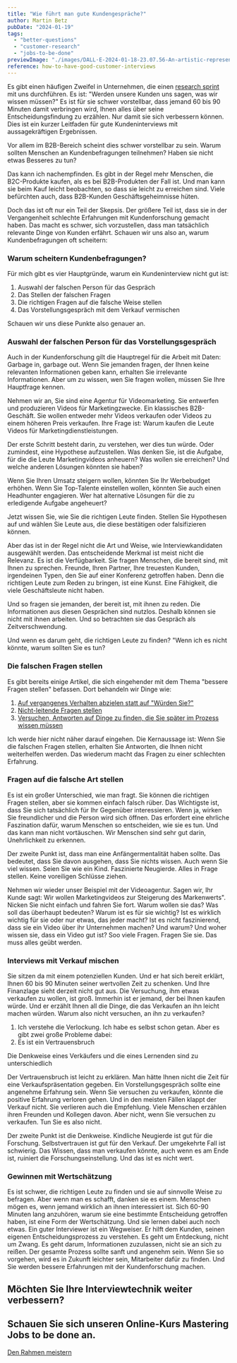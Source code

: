 ```yaml
---
title: "Wie führt man gute Kundengespräche?"
author: Martin Betz
pubDate: "2024-01-19"
tags:
  - "better-questions"
  - "customer-research"
  - "jobs-to-be-done"
previewImage: "./images/DALL·E-2024-01-18-23.07.56-An-artistic-representation-of-a-customer-research-interview-situation-illustrated-in-a-watercolor-style-with-a-slightly-geometric-approach.-The-scene.png"
reference: how-to-have-good-customer-interviews
---
```


Es gibt einen häufigen Zweifel in Unternehmen, die einen [research sprint](/services/jobs-to-be-done-agency/) mit uns durchführen. Es ist: "Werden unsere Kunden uns sagen, was wir wissen müssen?" Es ist für sie schwer vorstellbar, dass jemand 60 bis 90 Minuten damit verbringen wird, Ihnen alles über seine Entscheidungsfindung zu erzählen. Nur damit sie sich verbessern können. Dies ist ein kurzer Leitfaden für gute Kundeninterviews mit aussagekräftigen Ergebnissen.

Vor allem im B2B-Bereich scheint dies schwer vorstellbar zu sein. Warum sollten Menschen an Kundenbefragungen teilnehmen? Haben sie nicht etwas Besseres zu tun?

Das kann ich nachempfinden. Es gibt in der Regel mehr Menschen, die B2C-Produkte kaufen, als es bei B2B-Produkten der Fall ist. Und man kann sie beim Kauf leicht beobachten, so dass sie leicht zu erreichen sind. Viele befürchten auch, dass B2B-Kunden Geschäftsgeheimnisse hüten.

Doch das ist oft nur ein Teil der Skepsis. Der größere Teil ist, dass sie in der Vergangenheit schlechte Erfahrungen mit Kundenforschung gemacht haben. Das macht es schwer, sich vorzustellen, dass man tatsächlich relevante Dinge von Kunden erfährt. Schauen wir uns also an, warum Kundenbefragungen oft scheitern:

### Warum scheitern Kundenbefragungen?

Für mich gibt es vier Hauptgründe, warum ein Kundeninterview nicht gut ist:

1. Auswahl der falschen Person für das Gespräch
2. Das Stellen der falschen Fragen
3. Die richtigen Fragen auf die falsche Weise stellen
4. Das Vorstellungsgespräch mit dem Verkauf vermischen

Schauen wir uns diese Punkte also genauer an.

### Auswahl der falschen Person für das Vorstellungsgespräch

Auch in der Kundenforschung gilt die Hauptregel für die Arbeit mit Daten: Garbage in, garbage out. Wenn Sie jemanden fragen, der Ihnen keine relevanten Informationen geben kann, erhalten Sie irrelevante Informationen. Aber um zu wissen, wen Sie fragen wollen, müssen Sie Ihre Hauptfrage kennen.

Nehmen wir an, Sie sind eine Agentur für Videomarketing. Sie entwerfen und produzieren Videos für Marketingzwecke. Ein klassisches B2B-Geschäft. Sie wollen entweder mehr Videos verkaufen oder Videos zu einem höheren Preis verkaufen. Ihre Frage ist: Warum kaufen die Leute Videos für Marketingdienstleistungen.

Der erste Schritt besteht darin, zu verstehen, wer dies tun würde. Oder zumindest, eine Hypothese aufzustellen. Was denken Sie, ist die Aufgabe, für die die Leute Marketingvideos anheuern? Was wollen sie erreichen? Und welche anderen Lösungen könnten sie haben?

Wenn Sie Ihren Umsatz steigern wollen, könnten Sie Ihr Werbebudget erhöhen. Wenn Sie Top-Talente einstellen wollen, könnten Sie auch einen Headhunter engagieren. Wer hat alternative Lösungen für die zu erledigende Aufgabe angeheuert?

Jetzt wissen Sie, wie Sie die richtigen Leute finden. Stellen Sie Hypothesen auf und wählen Sie Leute aus, die diese bestätigen oder falsifizieren können.

Aber das ist in der Regel nicht die Art und Weise, wie Interviewkandidaten ausgewählt werden. Das entscheidende Merkmal ist meist nicht die Relevanz. Es ist die Verfügbarkeit. Sie fragen Menschen, die bereit sind, mit Ihnen zu sprechen. Freunde, Ihren Partner, Ihre treuesten Kunden, irgendeinen Typen, den Sie auf einer Konferenz getroffen haben. Denn die richtigen Leute zum Reden zu bringen, ist eine Kunst. Eine Fähigkeit, die viele Geschäftsleute nicht haben.

Und so fragen sie jemanden, der bereit ist, mit ihnen zu reden. Die Informationen aus diesen Gesprächen sind nutzlos. Deshalb können sie nicht mit ihnen arbeiten. Und so betrachten sie das Gespräch als Zeitverschwendung.

Und wenn es darum geht, die richtigen Leute zu finden? "Wenn ich es nicht könnte, warum sollten Sie es tun?

### Die falschen Fragen stellen

Es gibt bereits einige Artikel, die sich eingehender mit dem Thema "bessere Fragen stellen" befassen. Dort behandeln wir Dinge wie:

1. [Auf vergangenes Verhalten abzielen statt auf "Würden Sie?"](/blog/fuenf-schritte-um-bessere-fragen-zu-stellen/)
2. [Nicht-leitende Fragen stellen](/blog/wuerden-sie-lieber-einen-delphin-essen-oder-unser-produkt-kaufen/)
3. [Versuchen, Antworten auf Dinge zu finden, die Sie später im Prozess wissen müssen](/blog/strukturierung-ungelernter-informationen/)

Ich werde hier nicht näher darauf eingehen. Die Kernaussage ist: Wenn Sie die falschen Fragen stellen, erhalten Sie Antworten, die Ihnen nicht weiterhelfen werden. Das wiederum macht das Fragen zu einer schlechten Erfahrung.

### Fragen auf die falsche Art stellen

Es ist ein großer Unterschied, wie man fragt. Sie können die richtigen Fragen stellen, aber sie kommen einfach falsch rüber. Das Wichtigste ist, dass Sie sich tatsächlich für Ihr Gegenüber interessieren. Wenn ja, wirken Sie freundlicher und die Person wird sich öffnen. Das erfordert eine ehrliche Faszination dafür, warum Menschen so entscheiden, wie sie es tun. Und das kann man nicht vortäuschen. Wir Menschen sind sehr gut darin, Unehrlichkeit zu erkennen.

Der zweite Punkt ist, dass man eine Anfängermentalität haben sollte. Das bedeutet, dass Sie davon ausgehen, dass Sie nichts wissen. Auch wenn Sie viel wissen. Seien Sie wie ein Kind. Faszinierte Neugierde. Alles in Frage stellen. Keine voreiligen Schlüsse ziehen.

Nehmen wir wieder unser Beispiel mit der Videoagentur. Sagen wir, Ihr Kunde sagt: Wir wollen Marketingvideos zur Steigerung des Markenwerts". Nicken Sie nicht einfach und fahren Sie fort. Warum wollen sie das? Was soll das überhaupt bedeuten? Warum ist es für sie wichtig? Ist es wirklich wichtig für sie oder nur etwas, das jeder macht? Ist es nicht faszinierend, dass sie ein Video über ihr Unternehmen machen? Und warum? Und woher wissen sie, dass ein Video gut ist? Soo viele Fragen. Fragen Sie sie. Das muss alles geübt werden.

### Interviews mit Verkauf mischen

Sie sitzen da mit einem potenziellen Kunden. Und er hat sich bereit erklärt, Ihnen 60 bis 90 Minuten seiner wertvollen Zeit zu schenken. Und Ihre Finanzlage sieht derzeit nicht gut aus. Die Versuchung, ihm etwas verkaufen zu wollen, ist groß. Immerhin ist er jemand, der bei Ihnen kaufen würde. Und er erzählt Ihnen all die Dinge, die das Verkaufen an ihn leicht machen würden. Warum also nicht versuchen, an ihn zu verkaufen?

1. Ich verstehe die Verlockung. Ich habe es selbst schon getan. Aber es gibt zwei große Probleme dabei:
2. Es ist ein Vertrauensbruch

Die Denkweise eines Verkäufers und die eines Lernenden sind zu unterschiedlich

Der Vertrauensbruch ist leicht zu erklären. Man hätte Ihnen nicht die Zeit für eine Verkaufspräsentation gegeben. Ein Vorstellungsgespräch sollte eine angenehme Erfahrung sein. Wenn Sie versuchen zu verkaufen, könnte die positive Erfahrung verloren gehen. Und in den meisten Fällen klappt der Verkauf nicht. Sie verlieren auch die Empfehlung. Viele Menschen erzählen ihren Freunden und Kollegen davon. Aber nicht, wenn Sie versuchen zu verkaufen. Tun Sie es also nicht.

Der zweite Punkt ist die Denkweise. Kindliche Neugierde ist gut für die Forschung. Selbstvertrauen ist gut für den Verkauf. Der umgekehrte Fall ist schwierig. Das Wissen, dass man verkaufen könnte, auch wenn es am Ende ist, ruiniert die Forschungseinstellung. Und das ist es nicht wert.

### Gewinnen mit Wertschätzung

Es ist schwer, die richtigen Leute zu finden und sie auf sinnvolle Weise zu befragen. Aber wenn man es schafft, danken sie es einem. Menschen mögen es, wenn jemand wirklich an ihnen interessiert ist. Sich 60-90 Minuten lang anzuhören, warum sie eine bestimmte Entscheidung getroffen haben, ist eine Form der Wertschätzung. Und sie lernen dabei auch noch etwas. Ein guter Interviewer ist ein Wegweiser. Er hilft dem Kunden, seinen eigenen Entscheidungsprozess zu verstehen. Es geht um Entdeckung, nicht um Zwang. Es geht darum, Informationen zuzulassen, nicht sie an sich zu reißen. Der gesamte Prozess sollte sanft und angenehm sein. Wenn Sie so vorgehen, wird es in Zukunft leichter sein, Mitarbeiter dafür zu finden. Und Sie werden bessere Erfahrungen mit der Kundenforschung machen.

## Möchten Sie Ihre Interviewtechnik weiter verbessern?

## Schauen Sie sich unseren Online-Kurs Mastering Jobs to be done an.

[Den Rahmen meistern](/services/mastering-jobs-to-be-done-online-workshop/)
